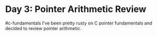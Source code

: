 # Day 3: Pointer Arithmetic Review
#c-fundamentals
I've been pretty rusty on C pointer fundamentals and decided to review pointer arithmetic. 